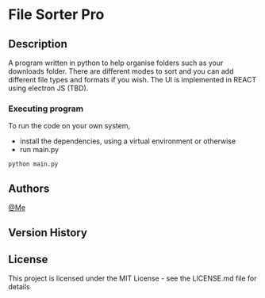 # File Sorter Pro

## Description

A program written in python to help organise folders such as your downloads folder. There are different modes to sort and you can add different file types and formats if you wish. The UI is implemented in REACT using electron JS (TBD).

### Executing program

To run the code on your own system,

- install the dependencies, using a virtual environment or otherwise
- run main.py

```
python main.py
```

## Authors

[@Me](https://github.com/mdanyalmalik)

## Version History

## License

This project is licensed under the MIT License - see the LICENSE.md file for details
